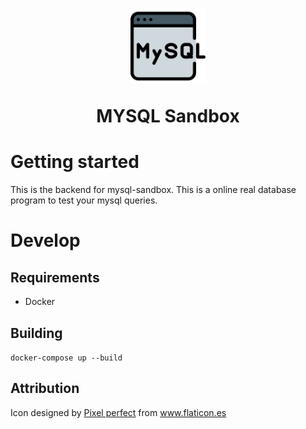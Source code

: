 <h1 align="center">
<img src="logo.svg" style="width: 120px">
    <p>
    MYSQL Sandbox
    </p>
</h1>

# Getting started
This is the backend for mysql-sandbox. This is a online real database program to test your mysql queries.
# Develop
## Requirements
* Docker
## Building
```docker-compose up --build```


## Attribution
<div>Icon designed by <a href="https://www.flaticon.es/autores/pixel-perfect" title="Pixel perfect">Pixel perfect</a> from <a href="https://www.flaticon.es/" title="Flaticon">www.flaticon.es</a></div>